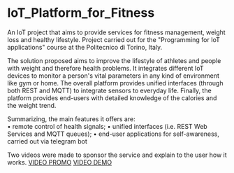 # IoT_Platform_for_Fitness
An IoT project that aims to provide services for fitness management, weight loss and healthy lifestyle. Project carried out for the "Programming for IoT applications" course at the Politecnico di Torino, Italy.

The solution proposed aims to improve the lifestyle of athletes and people with weight and therefore health problems. It integrates different IoT devices to monitor a person's vital parameters in any kind of environment like gym or home. The overall platform provides unified interfaces (through both REST and MQTT) to integrate sensors to everyday life. Finally, the platform provides end-users with detailed knowledge of the calories and the weight trend. 

Summarizing, the main features it offers are:  
• remote control of health signals; 
• unified interfaces (i.e. REST Web Services and MQTT queues); 
• end-user applications for self-awareness, carried out via telegram bot

Two videos were made to sponsor the service and explain to the user how it works.
[VIDEO PROMO](https://www.youtube.com/watch?v=aDHM0BEvmKE&t=3s&ab_channel=IoTProject_Group23)
[VIDEO DEMO](https://www.youtube.com/watch?v=ZF9cDwG5808&ab_channel=IoTProject_Group23)
